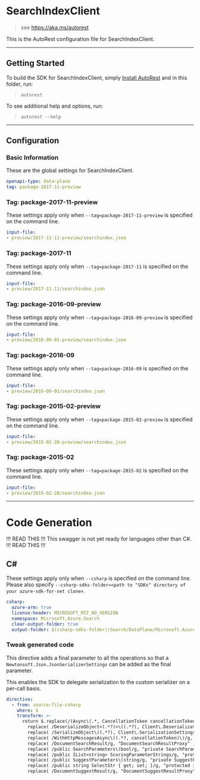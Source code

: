 # SearchIndexClient
    
> see https://aka.ms/autorest

This is the AutoRest configuration file for SearchIndexClient.


---
## Getting Started 

To build the SDK for SearchIndexClient, simply [Install AutoRest](https://aka.ms/autorest/install) and in this folder, run:

> `autorest`

To see additional help and options, run:

> `autorest --help`
---

## Configuration

### Basic Information 
These are the global settings for SearchIndexClient.

``` yaml
openapi-type: data-plane
tag: package-2017-11-preview
```

### Tag: package-2017-11-preview

These settings apply only when `--tag=package-2017-11-preview` is specified on the command line.

``` yaml $(tag) == 'package-2017-11-preview'
input-file:
- preview/2017-11-11-preview/searchindex.json
```
### Tag: package-2017-11

These settings apply only when `--tag=package-2017-11` is specified on the command line.

``` yaml $(tag) == 'package-2017-11'
input-file:
- preview/2017-11-11/searchindex.json
```

### Tag: package-2016-09-preview

These settings apply only when `--tag=package-2016-09-preview` is specified on the command line.

``` yaml $(tag) == 'package-2016-09-preview'
input-file:
- preview/2016-09-01-preview/searchindex.json
```

### Tag: package-2016-09

These settings apply only when `--tag=package-2016-09` is specified on the command line.

``` yaml $(tag) == 'package-2016-09'
input-file:
- preview/2016-09-01/searchindex.json
```
 
### Tag: package-2015-02-preview

These settings apply only when `--tag=package-2015-02-preview` is specified on the command line.

``` yaml $(tag) == 'package-2015-02-preview'
input-file:
- preview/2015-02-28-preview/searchindex.json
```
 
### Tag: package-2015-02

These settings apply only when `--tag=package-2015-02` is specified on the command line.

``` yaml $(tag) == 'package-2015-02'
input-file:
- preview/2015-02-28/searchindex.json
```

---
# Code Generation

!!! READ THIS !!!
This swagger is not yet ready for languages other than C#.
!!! READ THIS !!!


## C# 

These settings apply only when `--csharp` is specified on the command line.
Please also specify `--csharp-sdks-folder=<path to "SDKs" directory of your azure-sdk-for-net clone>`.

``` yaml $(csharp)
csharp:
  azure-arm: true
  license-header: MICROSOFT_MIT_NO_VERSION
  namespace: Microsoft.Azure.Search
  clear-output-folder: true
  output-folder: $(csharp-sdks-folder)/Search/DataPlane/Microsoft.Azure.Search.Data/Generated
```

### Tweak generated code

This directive adds a final parameter to all the operations so that a `Newtonsoft.Json.JsonSerializerSettings` can be added as the final parameter.

This enables the SDK to delegate serialization to the custom serializer on a per-call basis.

``` yaml $(csharp)
directive:
  - from: source-file-csharp
    where: $
    transform: >-
      return $.replace(/(Async\(.*, CancellationToken cancellationToken = default\(CancellationToken\))/g, "$1, Newtonsoft.Json.JsonSerializerSettings requestSerializerSettings = null, Newtonsoft.Json.JsonSerializerSettings requestDeserializerSettings = null" ).
        replace( /DeserializeObject<(.*?)>\((.*?), Client\.DeserializationSettings\)/g, "DeserializeObject<$1>($2, requestDeserializerSettings == null ? Client.DeserializationSettings : requestDeserializerSettings)" ).
        replace( /SerializeObject\((.*?), Client\.SerializationSettings\)/g , "SerializeObject($1, requestSerializerSettings == null ? Client.SerializationSettings : requestSerializerSettings)" ).
        replace( /WithHttpMessagesAsync\((.*?, cancellationToken)\)/g, "WithHttpMessagesAsync($1, requestSerializerSettings, requestDeserializerSettings)" ).
        replace( /DocumentSearchResult/g, "DocumentSearchResultProxy" ).
        replace( /public SearchParameters\(bool/g, "private SearchParameters(bool" ).
        replace( /public IList<string> ScoringParameterStrings/g, "protected internal IList<string> ScoringParameterStrings" ).
        replace( /public SuggestParameters\(string/g, "private SuggestParameters(string" ).
        replace( /public string SelectStr { get; set; }/g, "protected internal string SelectStr { get { return (Select != null && Select.Any()) ? string.Join(\",\", Select) : \"*\"; } set { } }" ).
        replace( /DocumentSuggestResult/g, "DocumentSuggestResultProxy" )
```